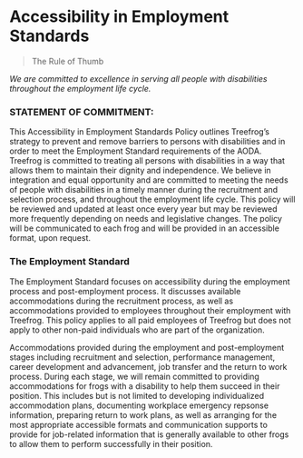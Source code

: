 # Accessibility in Employment Standards

> The Rule of Thumb

<i>We are committed to excellence in serving all people with disabilities throughout the employment life cycle.</i>

### STATEMENT OF COMMITMENT:

This Accessibility in Employment Standards Policy outlines Treefrog’s strategy to prevent and remove barriers to persons with disabilities and in order to meet the Employment Standard requirements of the AODA. Treefrog is committed to treating all persons with disabilities in a way that allows them to maintain their dignity and independence. We believe in integration and equal opportunity and are committed to meeting the needs of people with disabilities in a timely manner during the recruitment and selection process, and throughout the employment life cycle. This policy will be reviewed and updated at least once every year but may be reviewed more frequently depending on needs and legislative changes.  The policy will be communicated to each frog and will be provided in an accessible format, upon request. 

### The Employment Standard 

The Employment Standard focuses on accessibility during the employment process and post-employment process. It discusses available accommodations during the recruitment process, as well as accommodations provided to employees throughout their employment with Treefrog.   This policy applies to all paid employees of Treefrog but does not apply to other non-paid individuals who are part of the organization. 

Accommodations provided during the employment and post-employment stages including recruitment and selection, performance management, career development and advancement, job transfer and the return to work process.  During each stage, we will remain committed to providing accommodations for frogs with a disability to help them succeed in their position. This includes but is not limited to developing individualized accommodation plans, documenting workplace emergency repsonse information, preparing return to work plans, as well as arranging for the most appropriate accessible formats and communication supports to provide for job-related information that is generally available to other frogs to allow them to perform successfully in their position. 
